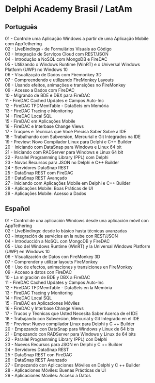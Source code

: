 <h1>Delphi Academy Brasil / LatAm</h1>

<h2>Português</h2>
01 - Controle uma Aplicação Windows a partir de uma Aplicação Mobile com AppTethering<br>
02 - LiveBindings - de Formulários Visuais ao Código<br>
03 - Integração de Serviços Cloud com REST/JSON<br>
04 - Introdução a NoSQL com MongoDB e FireDAC<br>
05 - Utilizando o Windows Runtime (WinRT) e o Universal Windows Platform (UWP) no Windows 10<br>
06 - Visualização de Dados com Firemonkey 3D<br>
07 - Compreendendo e utilizando FireMonkey Layouts<br>
08 - Usando efeitos, animações e transições no FireMonkey<br>
09 - Acesso a Dados com FireDAC<br>
10 - Migrando de BDE e DBX para FireDAC<br>
11 - FireDAC Cached Updates e Campos Auto-Inc<br>
12 - FireDAC TFDMemTable - DataSets em Memória<br>
13 - FireDAC Tracing e Monitoring<br>
14 - FireDAC Local SQL<br>
15 - FireDAC em Aplicações Mobile<br>
16 - FireDAC e Interbase Change Views<br>
17 - Truques e Técnicas que Você Precisa Saber Sobre a IDE<br>
18 - Trabalhando com Subversion, Mercurial e Git Integrados na IDE<br>
19 - Preview: Novo Compilador Linux para Delphi e C++ Builder<br>
20 - Iniciando com DataSnap para Windows e Linux 64 bit<br>
21 - Iniciando com RADServer para Windows e Linux 64 bit<br>
22 - Parallel Programming Library (PPL) com Delphi<br>
23 - Novos Recursos para JSON no Delphi e C++ Builder<br>
24 - Servidores DataSnap REST<br>
25 - DataSnap REST com FireDAC<br>
26 - DataSnap REST Avançado<br>
27 - Iniciando com Aplicações Mobile em Delphi e C++ Builder<br>
28 - Aplicações Mobile: Boas Práticas de UI<br>
29 - Aplicações Mobile: Acesso a Dados<br>

<h2>Español</h2>
01 - Control de una aplicación Windows desde una aplicación móvil con AppTethering<br>
02 - LiveBindings: desde lo básico hasta técnicas avanzadas<br>
03 - integración de servicios en la nube con REST/JSON<br>
04 - Introducción a NoSQL con MongoDB y FireDAC<br>
05 - Uso del Windows Runtime (WinRT) y la Universal Windows Platform (UWP) en Windows 10<br>
06 - Visualización de Datos con FireMonkey 3D<br>
07 - Comprender y utilizar layouts FireMonkey<br>
08 - Uso de efectos, animaciones y transiciones en FireMonkey<br>
09 - Acceso a datos con FireDAC<br>
10 - La migración de BDE y DBX a FireDAC<br>
11 - FireDAC Cached Updates y Campos Auto-Inc<br>
12 - FireDAC TFDMemTable - DataSets en la Memória<br>
13 - FireDAC Tracing y Monitoring<br>
14 - FireDAC Local SQL<br>
15 - FireDAC en Aplicaciones Móviles<br>
16 - FireDAC y Interbase Change Views<br>
17 - Trucos y Técnicas que Usted Necesita Saber Acerca de el IDE<br>
18 - Trabajando con Subversion, Mercurial y Git Integrado en el IDE<br>
19 - Preview: Nuevo compilador Linux para Delphi y C ++ Builder<br>
20 - Empezando con DataSnap para Windows y Linux de 64 bits<br>
21 - Empezando con RADServer para Windows y Linux de 64 bits<br>
22 - Parallel Programming Library (PPL) con Delphi<br>
23 - Nuevos Recursos para JSON en Delphi y C ++ Builder<br>
24 - Servidores DataSnap REST<br>
25 - DataSnap REST con FireDAC<br>
26 - DataSnap REST Avanzado<br>
27 - Empezando con Aplicaciones Móviles en Delphi y C ++ Builder<br>
28 - Aplicaciones Móviles: Buenas Prácticas de UI<br>
29 - Aplicaciones Móviles: Acceso a Datos<br>

